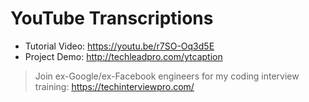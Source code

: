 # YouTube Transcriptions

* Tutorial Video: https://youtu.be/r7SO-Oq3d5E
* Project Demo: http://techleadpro.com/ytcaption

> Join ex-Google/ex-Facebook engineers for my coding interview training: https://techinterviewpro.com/

